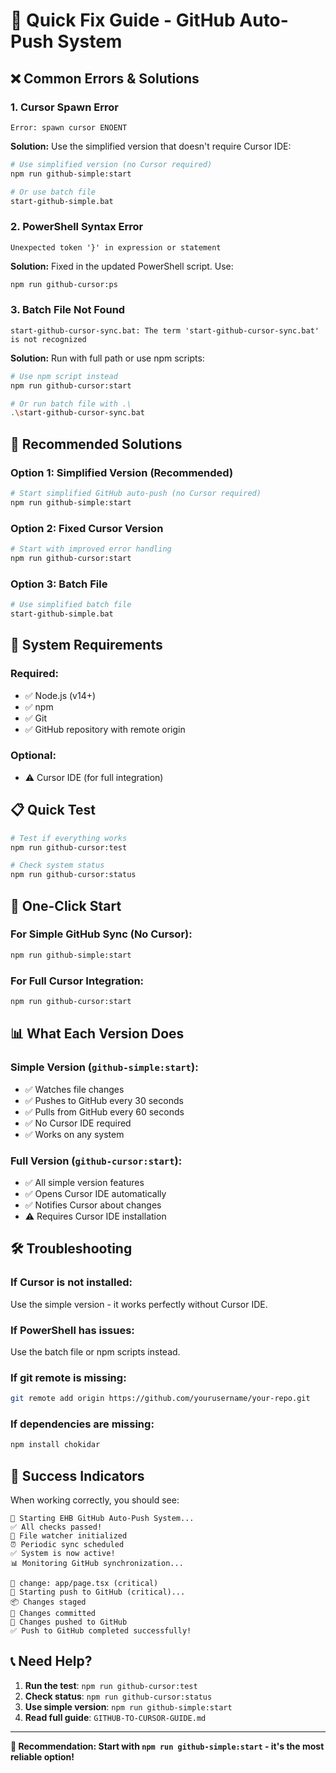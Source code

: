 # 🚀 Quick Fix Guide - GitHub Auto-Push System

## ❌ Common Errors & Solutions

### 1. Cursor Spawn Error

```
Error: spawn cursor ENOENT
```

**Solution:** Use the simplified version that doesn't require Cursor IDE:

```bash
# Use simplified version (no Cursor required)
npm run github-simple:start

# Or use batch file
start-github-simple.bat
```

### 2. PowerShell Syntax Error

```
Unexpected token '}' in expression or statement
```

**Solution:** Fixed in the updated PowerShell script. Use:

```bash
npm run github-cursor:ps
```

### 3. Batch File Not Found

```
start-github-cursor-sync.bat: The term 'start-github-cursor-sync.bat' is not recognized
```

**Solution:** Run with full path or use npm scripts:

```bash
# Use npm script instead
npm run github-cursor:start

# Or run batch file with .\
.\start-github-cursor-sync.bat
```

## 🎯 Recommended Solutions

### Option 1: Simplified Version (Recommended)

```bash
# Start simplified GitHub auto-push (no Cursor required)
npm run github-simple:start
```

### Option 2: Fixed Cursor Version

```bash
# Start with improved error handling
npm run github-cursor:start
```

### Option 3: Batch File

```bash
# Use simplified batch file
start-github-simple.bat
```

## 🔧 System Requirements

### Required:

- ✅ Node.js (v14+)
- ✅ npm
- ✅ Git
- ✅ GitHub repository with remote origin

### Optional:

- ⚠️ Cursor IDE (for full integration)

## 📋 Quick Test

```bash
# Test if everything works
npm run github-cursor:test

# Check system status
npm run github-cursor:status
```

## 🚀 One-Click Start

### For Simple GitHub Sync (No Cursor):

```bash
npm run github-simple:start
```

### For Full Cursor Integration:

```bash
npm run github-cursor:start
```

## 📊 What Each Version Does

### Simple Version (`github-simple:start`):

- ✅ Watches file changes
- ✅ Pushes to GitHub every 30 seconds
- ✅ Pulls from GitHub every 60 seconds
- ✅ No Cursor IDE required
- ✅ Works on any system

### Full Version (`github-cursor:start`):

- ✅ All simple version features
- ✅ Opens Cursor IDE automatically
- ✅ Notifies Cursor about changes
- ⚠️ Requires Cursor IDE installation

## 🛠️ Troubleshooting

### If Cursor is not installed:

Use the simple version - it works perfectly without Cursor IDE.

### If PowerShell has issues:

Use the batch file or npm scripts instead.

### If git remote is missing:

```bash
git remote add origin https://github.com/yourusername/your-repo.git
```

### If dependencies are missing:

```bash
npm install chokidar
```

## 🎉 Success Indicators

When working correctly, you should see:

```
🚀 Starting EHB GitHub Auto-Push System...
✅ All checks passed!
👀 File watcher initialized
⏰ Periodic sync scheduled
✅ System is now active!
📊 Monitoring GitHub synchronization...

📝 change: app/page.tsx (critical)
🔄 Starting push to GitHub (critical)...
📦 Changes staged
💾 Changes committed
🚀 Changes pushed to GitHub
✅ Push to GitHub completed successfully!
```

## 📞 Need Help?

1. **Run the test**: `npm run github-cursor:test`
2. **Check status**: `npm run github-cursor:status`
3. **Use simple version**: `npm run github-simple:start`
4. **Read full guide**: `GITHUB-TO-CURSOR-GUIDE.md`

---

**🎯 Recommendation: Start with `npm run github-simple:start` - it's the most reliable option!**
